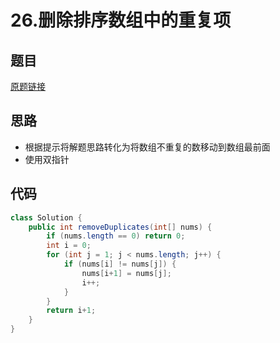 # 26.删除排序数组中的重复项
## 题目
[原题链接](https://leetcode.com/problems/remove-duplicates-from-sorted-array/)

## 思路
- 根据提示将解题思路转化为将数组不重复的数移动到数组最前面
- 使用双指针

## 代码
```java
class Solution {
    public int removeDuplicates(int[] nums) {
        if (nums.length == 0) return 0;
    	int i = 0;
    	for (int j = 1; j < nums.length; j++) {
    		if (nums[i] != nums[j]) {
    			nums[i+1] = nums[j];
    			i++;
    		}
    	}
    	return i+1;
    }
}
```